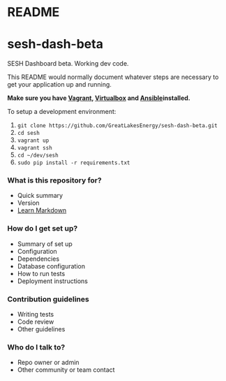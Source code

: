 # README #

# sesh-dash-beta
SESH Dashboard beta. Working dev code.

This README would normally document whatever steps are necessary to get your application up and running.

**Make sure you have [Vagrant](https://www.vagrantup.com/downloads.html), [Virtualbox](https://www.virtualbox.org/wiki/Downloads) and [Ansible](http://docs.ansible.com/ansible/intro_installation.html)installed.**

To setup a development environment:
 1. `git clone https://github.com/GreatLakesEnergy/sesh-dash-beta.git`
 1. `cd sesh`
 1. `vagrant up`
 1. `vagrant ssh`
 1. `cd ~/dev/sesh`
 1. `sudo pip install -r requirements.txt`
 

### What is this repository for? ###

* Quick summary
* Version
* [Learn Markdown](https://bitbucket.org/tutorials/markdowndemo)

### How do I get set up? ###

* Summary of set up
* Configuration
* Dependencies
* Database configuration
* How to run tests
* Deployment instructions

### Contribution guidelines ###

* Writing tests
* Code review
* Other guidelines

### Who do I talk to? ###

* Repo owner or admin
* Other community or team contact
